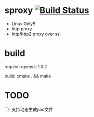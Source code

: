 sproxy [![Build Status](https://travis-ci.org/choury/sproxy.svg?branch=master)](https://travis-ci.org/choury/sproxy)
======
+ Linux Only!!
+ http proxy
+ http/http2 proxy over ssl

build
=====
  require: openssl 1.0.2
  
  build: cmake . && make

TODO
======
- [ ] 支持动态生成pac文件
